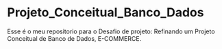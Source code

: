 # Projeto_Conceitual_Banco_Dados
Esse é o meu repositorio para o Desafio de projeto: Refinando um Projeto Conceitual de Banco de Dados, E-COMMERCE.
